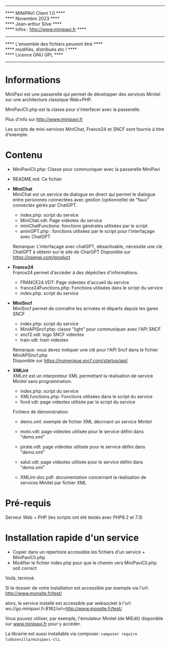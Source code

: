 ****************************************************  
****           MINIPAVI Client 1.0              ****  
****               Novembre 2023                ****  
****            Jean-arthur Silve               ****  
****     Infos : http://www.minipavi.fr         ****  
****                                            ****  
****    L'ensemble des fichiers peuvent être    ****  
****         modifiés, distribués etc !         ****  
****             Licence GNU GPL                ****  
****************************************************  

# Informations

MiniPavi est une passerelle qui permet de développer des services Minitel sur une architecture classique Web+PHP.

MiniPaviCli.php est la classe pour s'interfacer avec la passerelle.

Plus d'info sur http://www.minipavi.fr

Les scripts de mini-services MiniChat, France24 et SNCF sont fournis à titre d'exemple.

# Contenu

- MiniPaviCli.php: Classe pour communiquer avec la passerelle MiniPavi  
- README.md: Ce fichier  

- **MiniChat**  
  MiniChat est un service de dialogue en direct qui permet le dialogue entre personnes connectées
  avec gestion (optionnelle) de "faux" connectés gérés par ChatGPT.
  
  - index.php: script du service  
  - MiniChat.vdt: Page videotex du service  
  - miniChatFunctions: fonctions générales utilisées par le script  
  - animGPT.php : fonctions utilisées par le script pour l'interfaçage avec ChatGPT 

  Remarque: L'interfaçage avec chatGPT, désactivable, nécessite une clé ChatGPT à obtenir sur le site de CharGPT
  Disponible sur https://openai.com/product
  
- **France24**  
  France24 permet d'accèder à des dépêches d'informations.
  
  - FRANCE24.VDT: Page videotex d'accueil du service  
  - france24Functions.php: Fonctions utilisées dans le script du service  
  - index.php: script du service  

- **MiniSncf**  
  MiniSncf permet de connaître les arrivées et départs depuis les gares SNCF
  
  - index.php: script du service  
  - MiniAPISncf.php: classe "light" pour communiquer avec l'API SNCF
  - sncf2.vdt: logo SNCF videotex
  - train.vdt: train videotex
  
  Remarque: vous devez indiquer une clé pour l'API Sncf dans le fichier MiniAPISncf.php  
  Disponible sur https://numerique.sncf.com/startup/api/
  
- **XMLint**  
  XMLint est un interpreteur XML permettant la réalisation de service Minitel sans programmation.
  
  - index.php: script du service  
  - XMLfunctions.php: Fonctions utilisées dans le script du service 
  - fond.vdt: page videotex utilisée par le script du service
  
  Fichiers de démonstration:
  
  - demo.xml: exemple de fichier XML décrivant un service Minitel
  - moto.vdt: page videotex utilisée pour le service défini dans "demo.xml"
  - pirate.vdt: page videotex utilisée pour le service défini dans "demo.xml"  
  - salut.vdt: page videotex utilisée pour le service défini dans "demo.xml"  
  
  - XMLint-doc.pdf: documentation concernant la réalisation de services Minitel par fichier XML
  

# Pré-requis

Serveur Web + PHP (les scripts ont été testés avec PHP8.2 et 7.3)

# Installation rapide d'un service

- Copier dans un repertoire accessible les fichiers d'un service + MiniPaviCli.php
- Modifier le fichier index.php pour que le chemin vers MiniPaviCli.php soit correct

Voilà, terminé.

Si le dossier de votre installation est accessible par exemple via l'url:
http://www.monsite.fr/test/

alors, le service installé est accessible par websocket à l'url:
ws://go.minipavi.fr:8182/url=http://www.monsite.fr/test/

Vous pouvez utiliser, par exemple, l'émulateur Minitel (de MiEdit) disponible sur www.minipavi.fr pour y accéder.

La librairie est aussi installable via composer: `composer require ludosevilla/minipavi-cli`.

